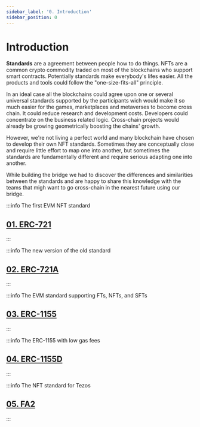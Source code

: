 ```yaml
---
sidebar_label: '0. Introduction'
sidebar_position: 0
---
```


# Introduction

**Standards** are a agreement between people how to do things. NFTs are a common crypto commodity traded on most of the blockchains who support smart contracts. Potentially standards make everybody's lifes easier. All the products and tools could follow the "one-size-fits-all" principle.

In an ideal case all the blockchains could agree upon one or several universal standards supported by the participants wich would make it so much easier for the games, marketplaces and metaverses to become cross chain. It could reduce research and development costs. Developers could concentrate on the business related logic. Cross-chain projects would already be growing geometrically boosting the chains' growth.

However, we're not living a perfect world and many blockchain have chosen to develop their own NFT standards. Sometimes they are conceptually close and require little effort to map one into another, but sometimes the standards are fundamentally different and require serious adapting one into another.

While building the bridge we had to discover the differences and similarities between the standards and are happy to share this knowledge with the teams that migh want to go cross-chain in the nearest future using our bridge.

:::info The first EVM NFT standard
## [01. ERC-721](./ERC721.md)
:::

:::info The new version of the old standard
## [02. ERC-721A](./ERC721A.md)
:::

:::info The EVM standard supporting FTs, NFTs, and SFTs
## [03. ERC-1155](./ERC1155.md)
:::

:::info The ERC-1155 with low gas fees
## [04. ERC-1155D](./erc1155d.md)
:::

:::info The NFT standard for Tezos
## [05. FA2](./FA2.md)
:::